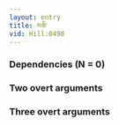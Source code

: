 ```yaml
---
layout: entry
title: མཆི་
vid: Hill:0498
---
```

### Dependencies (N = 0)


### Two overt arguments


### Three overt arguments
